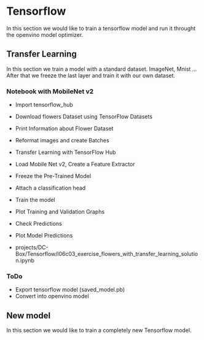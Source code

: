 # Tensorflow

In this section we would like to train a tensorflow model and run it throught the openvino model optimizer.

## Transfer Learning

In this section we train a model with a standard dataset. ImageNet, Mnist ...
After that we freeze the last layer and train it with our own dataset.

### Notebook with MobileNet v2

- Import tensorflow_hub
- Download flowers Dataset using TensorFlow Datasets
- Print Information about Flower Dataset
- Reformat images and create Batches
- Transfer Learning with TensorFlow Hub
- Load Mobile Net v2, Create a Feature Extractor
- Freeze the Pre-Trained Model
- Attach a classification head
- Train the model
- Plot Training and Validation Graphs
- Check Predictions
- Plot Model Predictions

- projects/DC-Box/Tensorflow/l06c03_exercise_flowers_with_transfer_learning_solution.ipynb

### ToDo

- Export tensorflow model (saved_model.pb)
- Convert into openvino model

## New model

In this section we would like to train a completely new Tensorflow model. 
